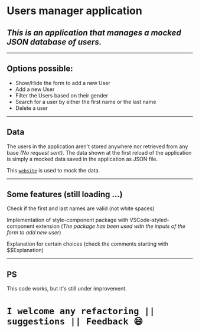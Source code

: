 # **Users manager application**
## _This is an application that manages a mocked JSON database of users._

---

## Options possible: 

- Show/Hide the form to add a new User
- Add a new User
- Filter the Users based on their gender
- Search for a user by either the first name or the last name 
- Delete a user 

---
## Data
The users in the application aren't stored anywhere nor retrieved from any base _(No request sent)_. The data shown at the first reload of the application is simply a mocked data saved in the application as JSON file. 

This [`website`](https://www.mockaroo.com/) is used to mock the data. 

---
## Some features  (still loading ...)

Check if the first and last names are valid (not white spaces)

Implementation of style-component package with VSCode-styled-component extension (_The package has been used with the inputs of the form to add new user_)

Explanation for certain choices (check the comments starting with $$Explanation)

---

## PS
This code works, but it's still under improvement. 
# `I welcome any refactoring || suggestions || Feedback 😄` 
